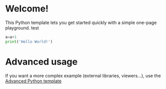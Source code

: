 # Welcome!

This Python template lets you get started quickly with a simple one-page playground.
test
```python runnable
a=a+1
print('Hello World!')
```

# Advanced usage

If you want a more complex example (external libraries, viewers...), use the [Advanced Python template](https://tech.io/select-repo/429)
